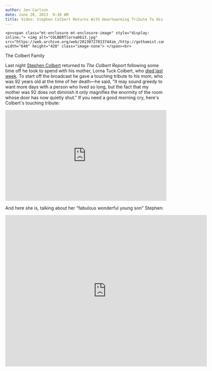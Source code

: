 ```yaml
---
author: Jen Carlson
date: June 20, 2013  9:30 AM
title: Video: Stephen Colbert Returns With Heartwarming Tribute To His Late Mom
---
```



	
	
	
	<p><span class="mt-enclosure mt-enclosure-image" style="display: inline;"> <img alt="COLBERTlorna0613.jpg" src="https://web.archive.org/web/20130727013744im_/http://gothamist.com/attachments/arts_jen/COLBERTlorna0613.jpg" width="640" height="428" class="image-none"> </span><br>
<span class="photo_caption">The Colbert Family</span></p>

<p>Last night <a href="https://web.archive.org/web/20130727013744/http://gothamist.com/tags/stephencolbert">Stephen Colbert</a> returned to <em>The Colbert Report</em> following some time off he took to spend with his mother, Lorna Tuck Colbert, who <a href="https://web.archive.org/web/20130727013744/http://www.legacy.com/obituaries/washingtonpost/obituary.aspx?n=lorna-e-colbert&amp;pid=165329977#fbLoggedOut">died last week</a>. To start off the broadcast he gave a touching tribute to his mom, who was 92 years old at the time of her death&#x2014;he said, &quot;It may sound greedy to want more days with a person who lived so long, but the fact that my mother was 92 does not diminish it only magnifies the enormity of the room whose door has now quietly shut.&quot; If you need a good morning cry, here&apos;s Colbert&apos;s touching tribute:</p>

<center><iframe width="512" height="288" src="https://web.archive.org/web/20130727013744if_/http://www.hulu.com/embed.html?eid=nbnquzi4ugidgtesldhnra" frameborder="0" scrolling="no" webkitallowfullscreen="" mozallowfullscreen="" allowfullscreen></iframe></center>

<p>And here she is, talking about her &quot;fabulous wonderful young son&quot; Stephen: </p>

<p><iframe width="640" height="480" src="https://web.archive.org/web/20130727013744if_/http://www.youtube.com/embed/tHRHOc5MS5w" frameborder="0" allowfullscreen></iframe></p>
	
	
	
	
	
